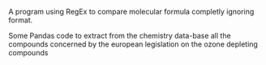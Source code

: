 A program using RegEx to compare molecular formula completly ignoring format.

Some Pandas code to extract from the chemistry data-base all the compounds concerned by the european legislation on the ozone depleting compounds

